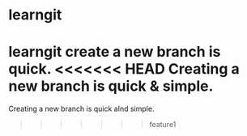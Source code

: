 # learngit
learngit
create a new branch is quick.
<<<<<<< HEAD
Creating a new branch is quick & simple.
=======
Creating a new branch is quick aInd simple.
>>>>>>> feature1
